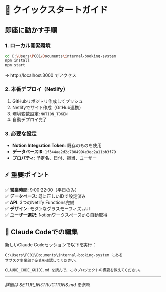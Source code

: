 # 🚀 クイックスタートガイド

## 即座に動かす手順

### 1. ローカル開発環境
```bash
cd C:\Users\PC01\Documents\internal-booking-system
npm install
npm start
```
→ http://localhost:3000 でアクセス

### 2. 本番デプロイ（Netlify）
1. GitHubリポジトリ作成してプッシュ
2. Netlifyでサイト作成（GitHub連携）
3. 環境変数設定: `NOTION_TOKEN`
4. 自動デプロイ完了

### 3. 必要な設定
- **Notion Integration Token**: 既存のものを使用
- **データベースID**: `1f344ae2d2c7804994e3ec2a11bb3f79`
- **プロパティ**: 予定名、日付、担当、ユーザー

## ⚡ 重要ポイント

✅ **営業時間**: 9:00-22:00（平日のみ）  
✅ **データベース**: 既に正しいIDで設定済み  
✅ **API**: 3つのNetlify Functions完備  
✅ **デザイン**: モダンなグラスモーフィズムUI  
✅ **ユーザー選択**: Notionワークスペースから自動取得  

## 🔧 Claude Codeでの編集

新しいClaude Codeセッションで以下を実行：

```
C:\Users\PC01\Documents\internal-booking-system にある
サブスク事業部予定表を確認してください。

CLAUDE_CODE_GUIDE.md を読んで、このプロジェクトの概要を教えてください。
```

---

*詳細は SETUP_INSTRUCTIONS.md を参照*